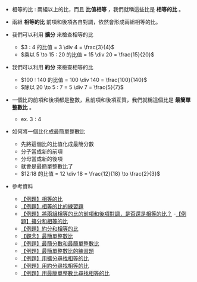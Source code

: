 - 相等的比 : 兩組以上的比，而且 **比值相等** ，我們就稱這些比是 **相等的比** 。

- 兩組 **相等的比** 前項和後項各自對調，依然會形成兩組相等的比。

- 我們可以利用 **擴分** 來檢查相等的比
	- $3 : 4 的比值 = 3 \div 4 = \frac{3}{4}$
	- $乘以 5 \to 15 : 20 的比值 = 15 \div 20 = \frac{15}{20}$

- 我們可以利用 **約分** 來檢查相等的比
	- $100 : 140 的比值 = 100 \div 140 = \frac{100}{140}$
	- $除以 20 \to 5 : 7 = 5 \div 7 = \frac{5}{7}$

- 一個比的前項和後項都是整數，且前項和後項互質，我們就稱這個比是 **最簡單整數比** 。
  - ex. $3:4$

- 如何將一個比化成最簡單整數比
	- 先將這個比的比值化成最簡分數
	- 分子當成新的前項
	- 分母當成新的後項
	- 就會是最簡單整數比了
	- $12:18 的比值 = 12 \div 18 = \frac{12}{18} \to \frac{2}{3}$

- 參考資料
  - [【例題】相等的比](https://www.junyiacademy.org/course-compare/math-elem/math-6/math-grade-6-a/g06-menfs6b/v/FaYlACn7Xn0 "【例題】相等的比")
  - [【例題】相等的比的練習題](https://www.junyiacademy.org/course-compare/math-elem/math-6/math-grade-6-a/g06-menfs6b/v/MsMyax-qgPY "【例題】相等的比的練習題")
  - [【例題】將兩組相等的比的前項和後項對調，是否還是相等的比？](https://www.junyiacademy.org/course-compare/math-elem/math-6/math-grade-6-a/g06-menfs6b/v/p3ux6E_h9qQ "【例題】將兩組相等的比的前項和後項對調，是否還是相等的比？")
  -[【例題】擴分和相等的比](https://www.junyiacademy.org/course-compare/math-elem/math-6/math-grade-6-a/g06-menfs6b/v/W8AUC-UrHgs "【例題】擴分和相等的比")
  - [【例題】約分和相等的比](https://www.junyiacademy.org/course-compare/math-elem/math-6/math-grade-6-a/g06-menfs6b/v/T-Vcn6KBDqE "【例題】約分和相等的比")
  - [【觀念】最簡單整數比](https://www.junyiacademy.org/course-compare/math-elem/math-6/math-grade-6-a/g06-menfs6b/v/WL00TqXKMlg "【觀念】最簡單整數比")
  - [【例題】最簡分數和最簡單整數比](https://www.junyiacademy.org/course-compare/math-elem/math-6/math-grade-6-a/g06-menfs6b/v/sFV3PgmbmoM "【例題】最簡分數和最簡單整數比")
  - [【例題】最簡單整數比的練習題](https://www.junyiacademy.org/course-compare/math-elem/math-6/math-grade-6-a/g06-menfs6b/v/oBUFuOPpbWc "【例題】最簡單整數比的練習題")
  - [【例題】用擴分尋找相等的比](https://www.junyiacademy.org/course-compare/math-elem/math-6/math-grade-6-a/g06-menfs6b/v/3-bGf4QKLV0 "【例題】用擴分尋找相等的比")
  - [【例題】用約分尋找相等的比](https://www.junyiacademy.org/course-compare/math-elem/math-6/math-grade-6-a/g06-menfs6b/v/6mbZdwZKeto "【例題】用約分尋找相等的比")
  - [【例題】用最簡單整數比尋找相等的比](https://www.junyiacademy.org/course-compare/math-elem/math-6/math-grade-6-a/g06-menfs6b/v/Fo8IyNSOaDs "【例題】用最簡單整數比尋找相等的比")